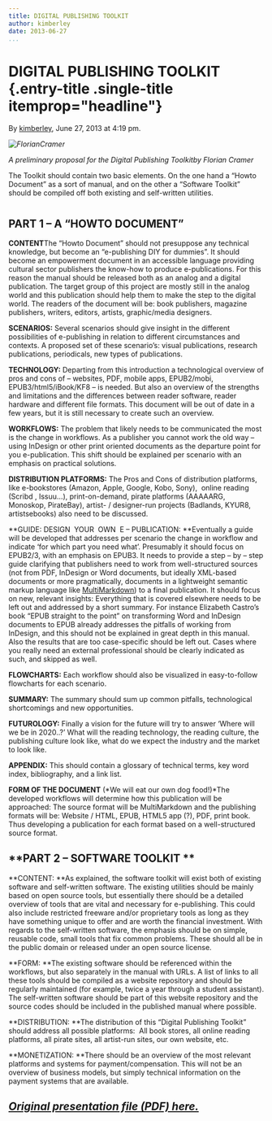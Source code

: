 ```yaml
---
title: DIGITAL PUBLISHING TOOLKIT
author: kimberley
date: 2013-06-27
...
```


# DIGITAL PUBLISHING TOOLKIT {.entry-title .single-title itemprop="headline"}

By [kimberley](http://networkcultures.org/digitalpublishing/author/kimberley/ "Posts by kimberley"),
June 27, 2013 at 4:19 pm.

*![FlorianCramer](imgs/MG_5572-e1372343511153.jpg)*

*A preliminary proposal for the Digital Publishing Toolkitby Florian
Cramer*

The Toolkit should contain two basic elements. On the one hand a “Howto
Document” as a sort of manual, and on the other a “Software Toolkit”
should be compiled off both existing and self-written utilities.

# 

## **PART 1 – A “HOWTO DOCUMENT”**

**CONTENT**The “Howto Document” should not presuppose any technical
knowledge, but become an “e-publishing DIY for dummies”. It should
become an empowerment document in an accessible language providing
cultural sector publishers the know-how to produce e-publications. For
this reason the manual should be released both as an analog and a
digital publication. The target group of this project are mostly still
in the analog world and this publication should help them to make the
step to the digital world. The readers of the document will be: book
publishers, magazine publishers, writers, editors, artists,
graphic/media designers.

**SCENARIOS:** Several scenarios should give insight in the different
possibilities of e-publishing in relation to different circumstances and
contexts. A proposed set of these scenario’s: visual publications,
research publications, periodicals, new types of publications.

**TECHNOLOGY:** Departing from this introduction a technological
overview of pros and cons of – websites, PDF, mobile apps, EPUB2/mobi,
EPUB3/html5/iBook/KF8 – is needed. But also an overview of the strengths
and limitations and the differences between reader software, reader
hardware and different file formats. This document will be out of date
in a few years, but it is still necessary to create such an overview.

**WORKFLOWS:** The problem that likely needs to be communicated the most
is the change in workflows. As a publisher you cannot work the old way –
using InDesign or other print oriented documents as the departure point
for you e-publication. This shift should be explained per scenario with
an emphasis on practical solutions.

**DISTRIBUTION PLATFORMS:** The Pros and Cons of distribution platforms,
like e-bookstores (Amazon, Apple, Google, Kobo, Sony),  online reading
(Scribd , Issuu…), print-on-demand, pirate platforms (AAAAARG, Monoskop,
PirateBay), artist- / designer-run projects (Badlands, KYUR8,
artistsebooks) also need to be discussed.

**GUIDE: DESIGN  YOUR  OWN  E – PUBLICATION: **Eventually a guide will
be developed that addresses per scenario the change in workflow and
indicate ‘for which part you need what’. Presumably it should focus on
EPUB2/3, with an emphasis on EPUB3. It needs to provide a step – by –
step guide clarifying that publishers need to work from well-structured
sources (not from PDF, InDesign or Word documents, but ideally XML-based
documents or more pragmatically, documents in a lightweight semantic
markup language like
[MultiMarkdown](http://fletcherpenney.net/multimarkdown/)) to a final
publication. It should focus on new, relevant insights: Everything that
is covered elsewhere needs to be left out and addressed by a short
summary. For instance Elizabeth Castro’s book “EPUB straight to the
point” on transforming Word and InDesign documents to EPUB already
addresses the pitfalls of working from InDesign, and this should not be
explained in great depth in this manual. Also the results that are too
case-specific should be left out. Cases where you really need an
external professional should be clearly indicated as such, and skipped
as well.

**FLOWCHARTS:** Each workflow should also be visualized in
easy-to-follow flowcharts for each scenario.

**SUMMARY:** The summary should sum up common pitfalls, technological
shortcomings and new opportunities.

**FUTUROLOGY:** Finally a vision for the future will try to answer
‘Where will we be in 2020..?’ What will the reading technology, the
reading culture, the publishing culture look like, what do we expect the
industry and the market to look like.

**APPENDIX:** This should contain a glossary of technical terms, key
word index, bibliography, and a link list.

**FORM OF THE DOCUMENT** (*We will eat our own dog food!)*The developed
workflows will determine how this publication will be approached: The
source format will be MultiMarkdown and the publishing formats will be:
Website / HTML, EPUB, HTML5 app (?), PDF, print book. Thus developing a
publication for each format based on a well-structured source format.

## **PART 2 – SOFTWARE TOOLKIT **

**CONTENT: **As explained, the software toolkit will exist both of
existing software and self-written software. The existing utilities
should be mainly based on open source tools, but essentially there
should be a detailed overview of tools that are vital and necessary for
e-publishing. This could also include restricted freeware and/or
proprietary tools as long as they have something unique to offer and are
worth the financial investment. With regards to the self-written
software, the emphasis should be on simple, reusable code, small tools
that fix common problems. These should all be in the public domain or
released under an open source license.

**FORM: **The existing software should be referenced within the
workflows, but also separately in the manual with URLs. A list of links
to all these tools should be compiled as a website repository and should
be regularly maintained (for example, twice a year through a student
assistant). The self-written software should be part of this website
repository and the source codes should be included in the published
manual where possible.

**DISTRIBUTION: **The distribution of this “Digital Publishing Toolkit”
should address all possible platforms:  All book stores, all online
reading platforms, all pirate sites, all artist-run sites, our own
website, etc.

**MONETIZATION: **There should be an overview of the most relevant
platforms and systems for payment/compensation. This will not be an
overview of business models, but simply technical information on the
payment systems that are available.

## *[Original presentation file (PDF) here.](http://networkcultures.org/digitalpublishing/wp-content/uploads/sites/26/2013/06/presentation-overview-toolkit.pdf)*

